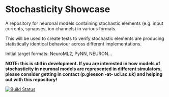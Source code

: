 Stochasticity Showcase
======================

A repository for neuronal models containing stochastic elements (e.g. input currents, synapses, ion channels) in various formats.

This will be used to create tests to verify stochastic elements are producing statistically identical behaviour across different implementations.

Initial target formats: NeuroML2, PyNN, NEURON...

**NOTE: this is still in development. If you are interested in how models of stochasticity in neuronal models are represented in different simulators, please consider getting in contact (p.gleeson -at- ucl.ac.uk) and helping out with this repository!**

[![Build Status](https://travis-ci.org/OpenSourceBrain/StochasticityShowcase.svg?branch=master)](https://travis-ci.org/OpenSourceBrain/StochasticityShowcase)
